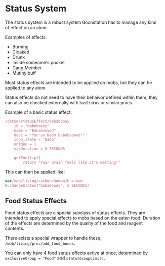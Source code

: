 
# Status System

The status system is a robust system Goonstation has to manage any kind of effect on an atom.

Examples of effects:
* Burning
* Cloaked
* Drunk
* Inside someome's pocket
* Gang Member
* Mutiny buff

Most status effects are intended to be applied on mobs, but they can be applied to any atom.

Status effects do not need to have their behaivor defined within them, they can also be checked externally with `hasStatus` or similar procs.

Example of a basic status effect:

```js
/datum/statusEffect/bababooey
	id = "bababooey"
	name = "Bababooyed"
	desc = "You've been bababooyed!"
	icon_state = "baba"
	unique = 1
	maxDuration = 5 SECONDS

	getTooltip()
		return "Your brain feels like it's melting!"
```

This can then be applied like:
```js
var/mob/living/carbon/human/H = new
H.changeStatus("bababooey", 2 SECONDS)
```

## Food Status Effects

Food status effects are a special subclass of status effects.
They are intended to apply special effects to mobs based on the eaten food. Duration of the effects are determined by the quality of the food and reagent contents.

There exists a special wrapper to handle these, `/mob/living/proc/add_food_bonus`.

You can only have 4 food status effects active at once, determined by `exclusiveGroup = "Food"` and `statusGroupLimits`.

